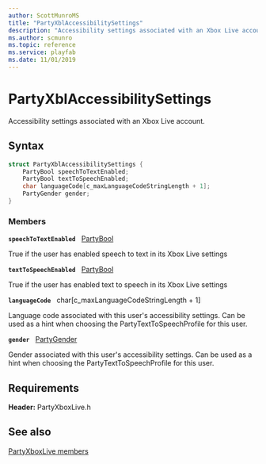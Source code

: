 ```yaml
---
author: ScottMunroMS
title: "PartyXblAccessibilitySettings"
description: "Accessibility settings associated with an Xbox Live account."
ms.author: scmunro
ms.topic: reference
ms.service: playfab
ms.date: 11/01/2019
---
```


# PartyXblAccessibilitySettings  

Accessibility settings associated with an Xbox Live account.  

## Syntax  
  
```cpp
struct PartyXblAccessibilitySettings {  
    PartyBool speechToTextEnabled;  
    PartyBool textToSpeechEnabled;  
    char languageCode[c_maxLanguageCodeStringLength + 1];  
    PartyGender gender;  
}  
```
  
### Members  
  
**`speechToTextEnabled`** &nbsp; [PartyBool](../../../networking/reference/typedefs.md)  
  
True if the user has enabled speech to text in its Xbox Live settings
  
**`textToSpeechEnabled`** &nbsp; [PartyBool](../../../networking/reference/typedefs.md)  
  
True if the user has enabled text to speech in its Xbox Live settings
  
**`languageCode`** &nbsp; char[c_maxLanguageCodeStringLength + 1]  
  
Language code associated with this user's accessibility settings. Can be used as a hint when choosing the PartyTextToSpeechProfile for this user.
  
**`gender`** &nbsp; [PartyGender](../../../networking/reference/enums/partygender.md)  
  
Gender associated with this user's accessibility settings. Can be used as a hint when choosing the PartyTextToSpeechProfile for this user.
  
  
## Requirements  
  
**Header:** PartyXboxLive.h
  
## See also  
[PartyXboxLive members](../partyxboxlive_members.md)  

  
  
